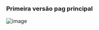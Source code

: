 ### Primeira versão pag principal
![image](https://github.com/laissousar/alura-space/assets/106330472/de67d20a-c66a-4973-9ac5-cca8d8a53402)

